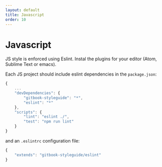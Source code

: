 ```yaml
---
layout: default
title: Javascript
order: 10
---
```


# Javascript

JS style is enforced using Eslint. Instal the plugins for your editor (Atom, Sublime Text or emacs).

Each JS project should include eslint dependencies in the `package.json`:

```js
{
    ...
    "devDependencies": {
        "gitbook-styleguide": "*",
        "eslint": "*"
    },
    "scripts": {
        "lint": "eslint ./",
        "test": "npm run lint"
    }
}
```

and an `.eslintrc` configuration file:

```js
{
    "extends": "gitbook-styleguide/eslint"
}
```
